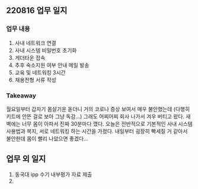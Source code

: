 ## 220816 업무 일지
### 업무 내용
1. 사내 네트워크 연결
2. 사내 시스템 비밀번호 초기화
3. 게더타운 접속
4. 추후 숙소지원 여부 안내 메일 발송
5. 교육 및 네트워킹 3시간
6. 채용전형 서류 작성

### Takeaway
월요일부터 갑자기 몸살기운 돋더니 거의 코로나 증상 보여서 매우 불안했는데 (다행히 키트에 안뜬 걸로 보아 그냥 독감...) 그래도 어찌어찌 회사 나가서 겨우 버티고 왔다. 새벽에는 너무 몸이 아파서 진짜 30분마다 깼다. 
오늘은 전반적으로 기본적인 사내 시스템 사용법과 복지, 서로 네트워킹 하는 시간을 가졌다. 내일부터 굉장히 빡세질 거 같아서 불안한데 몸이 빨리 나았으면 좋겠다...

## 업무 외 일지
1. 동국대 ipp 수기 내부평가 자료 제출
2. 
<!--stackedit_data:
eyJoaXN0b3J5IjpbMTgwMjYxMjk5MSwtMTczODk4OTMyNl19
-->